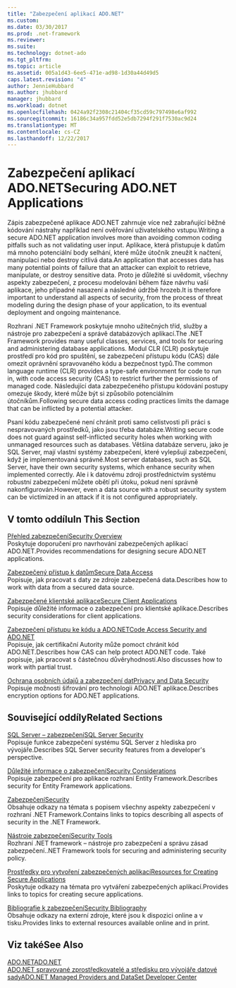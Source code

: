 ```yaml
---
title: "Zabezpečení aplikací ADO.NET"
ms.custom: 
ms.date: 03/30/2017
ms.prod: .net-framework
ms.reviewer: 
ms.suite: 
ms.technology: dotnet-ado
ms.tgt_pltfrm: 
ms.topic: article
ms.assetid: 005a1d43-6ee5-471e-ad98-1d30a44d49d5
caps.latest.revision: "4"
author: JennieHubbard
ms.author: jhubbard
manager: jhubbard
ms.workload: dotnet
ms.openlocfilehash: 0424a92f2308c21404cf35cd59c797498e6af992
ms.sourcegitcommit: 16186c34a957fdd52e5db7294f291f7530ac9d24
ms.translationtype: MT
ms.contentlocale: cs-CZ
ms.lasthandoff: 12/22/2017
---
```

# <a name="securing-adonet-applications"></a><span data-ttu-id="1629f-102">Zabezpečení aplikací ADO.NET</span><span class="sxs-lookup"><span data-stu-id="1629f-102">Securing ADO.NET Applications</span></span>
<span data-ttu-id="1629f-103">Zápis zabezpečené aplikace ADO.NET zahrnuje více než zabraňující běžné kódování nástrahy například není ověřování uživatelského vstupu.</span><span class="sxs-lookup"><span data-stu-id="1629f-103">Writing a secure ADO.NET application involves more than avoiding common coding pitfalls such as not validating user input.</span></span> <span data-ttu-id="1629f-104">Aplikace, která přistupuje k datům má mnoho potenciální body selhání, které může útočník zneužít k načtení, manipulaci nebo destroy citlivá data.</span><span class="sxs-lookup"><span data-stu-id="1629f-104">An application that accesses data has many potential points of failure that an attacker can exploit to retrieve, manipulate, or destroy sensitive data.</span></span> <span data-ttu-id="1629f-105">Proto je důležité si uvědomit, všechny aspekty zabezpečení, z procesu modelování během fáze návrhu vaší aplikace, jeho případné nasazení a následné údržbě hrozeb.</span><span class="sxs-lookup"><span data-stu-id="1629f-105">It is therefore important to understand all aspects of security, from the process of threat modeling during the design phase of your application, to its eventual deployment and ongoing maintenance.</span></span>  
  
 <span data-ttu-id="1629f-106">Rozhraní .NET Framework poskytuje mnoho užitečných tříd, služby a nástroje pro zabezpečení a správě databázových aplikací.</span><span class="sxs-lookup"><span data-stu-id="1629f-106">The .NET Framework provides many useful classes, services, and tools for securing and administering database applications.</span></span> <span data-ttu-id="1629f-107">Modul CLR (CLR) poskytuje prostředí pro kód pro spuštění, se zabezpečení přístupu kódu (CAS) dále omezit oprávnění spravovaného kódu a bezpečnost typů.</span><span class="sxs-lookup"><span data-stu-id="1629f-107">The common language runtime (CLR) provides a type-safe environment for code to run in, with code access security (CAS) to restrict further the permissions of managed code.</span></span> <span data-ttu-id="1629f-108">Následující data zabezpečeného přístupu kódování postupy omezuje škody, které může být si způsobilo potenciálním útočníkům.</span><span class="sxs-lookup"><span data-stu-id="1629f-108">Following secure data access coding practices limits the damage that can be inflicted by a potential attacker.</span></span>  
  
 <span data-ttu-id="1629f-109">Psaní kódu zabezpečené není chránit proti samo celistvosti při práci s nespravovaných prostředků, jako jsou třeba databáze.</span><span class="sxs-lookup"><span data-stu-id="1629f-109">Writing secure code does not guard against self-inflicted security holes when working with unmanaged resources such as databases.</span></span> <span data-ttu-id="1629f-110">Většina databáze serveru, jako je SQL Server, mají vlastní systémy zabezpečení, které vylepšují zabezpečení, když je implementovaná správně.</span><span class="sxs-lookup"><span data-stu-id="1629f-110">Most server databases, such as SQL Server, have their own security systems, which enhance security when implemented correctly.</span></span> <span data-ttu-id="1629f-111">Ale i k datovému zdroji prostřednictvím systému robustní zabezpečení můžete obětí při útoku, pokud není správně nakonfigurován.</span><span class="sxs-lookup"><span data-stu-id="1629f-111">However, even a data source with a robust security system can be victimized in an attack if it is not configured appropriately.</span></span>  
  
## <a name="in-this-section"></a><span data-ttu-id="1629f-112">V tomto oddílu</span><span class="sxs-lookup"><span data-stu-id="1629f-112">In This Section</span></span>  
 [<span data-ttu-id="1629f-113">Přehled zabezpečení</span><span class="sxs-lookup"><span data-stu-id="1629f-113">Security Overview</span></span>](../../../../docs/framework/data/adonet/security-overview.md)  
 <span data-ttu-id="1629f-114">Poskytuje doporučení pro navrhování zabezpečených aplikací ADO.NET.</span><span class="sxs-lookup"><span data-stu-id="1629f-114">Provides recommendations for designing secure ADO.NET applications.</span></span>  
  
 [<span data-ttu-id="1629f-115">Zabezpečený přístup k datům</span><span class="sxs-lookup"><span data-stu-id="1629f-115">Secure Data Access</span></span>](../../../../docs/framework/data/adonet/secure-data-access.md)  
 <span data-ttu-id="1629f-116">Popisuje, jak pracovat s daty ze zdroje zabezpečená data.</span><span class="sxs-lookup"><span data-stu-id="1629f-116">Describes how to work with data from a secured data source.</span></span>  
  
 [<span data-ttu-id="1629f-117">Zabezpečené klientské aplikace</span><span class="sxs-lookup"><span data-stu-id="1629f-117">Secure Client Applications</span></span>](../../../../docs/framework/data/adonet/secure-client-applications.md)  
 <span data-ttu-id="1629f-118">Popisuje důležité informace o zabezpečení pro klientské aplikace.</span><span class="sxs-lookup"><span data-stu-id="1629f-118">Describes security considerations for client applications.</span></span>  
  
 [<span data-ttu-id="1629f-119">Zabezpečení přístupu ke kódu a ADO.NET</span><span class="sxs-lookup"><span data-stu-id="1629f-119">Code Access Security and ADO.NET</span></span>](../../../../docs/framework/data/adonet/code-access-security.md)  
 <span data-ttu-id="1629f-120">Popisuje, jak certifikační Autority může pomoct chránit kód ADO.NET.</span><span class="sxs-lookup"><span data-stu-id="1629f-120">Describes how CAS can help protect ADO.NET code.</span></span> <span data-ttu-id="1629f-121">Také popisuje, jak pracovat s částečnou důvěryhodností.</span><span class="sxs-lookup"><span data-stu-id="1629f-121">Also discusses how to work with partial trust.</span></span>  
  
 [<span data-ttu-id="1629f-122">Ochrana osobních údajů a zabezpečení dat</span><span class="sxs-lookup"><span data-stu-id="1629f-122">Privacy and Data Security</span></span>](../../../../docs/framework/data/adonet/privacy-and-data-security.md)  
 <span data-ttu-id="1629f-123">Popisuje možnosti šifrování pro technologii ADO.NET aplikace.</span><span class="sxs-lookup"><span data-stu-id="1629f-123">Describes encryption options for ADO.NET applications.</span></span>  
  
## <a name="related-sections"></a><span data-ttu-id="1629f-124">Související oddíly</span><span class="sxs-lookup"><span data-stu-id="1629f-124">Related Sections</span></span>  
 [<span data-ttu-id="1629f-125">SQL Server – zabezpečení</span><span class="sxs-lookup"><span data-stu-id="1629f-125">SQL Server Security</span></span>](../../../../docs/framework/data/adonet/sql/sql-server-security.md)  
 <span data-ttu-id="1629f-126">Popisuje funkce zabezpečení systému SQL Server z hlediska pro vývojáře.</span><span class="sxs-lookup"><span data-stu-id="1629f-126">Describes SQL Server security features from a developer's perspective.</span></span>  
  
 [<span data-ttu-id="1629f-127">Důležité informace o zabezpečení</span><span class="sxs-lookup"><span data-stu-id="1629f-127">Security Considerations</span></span>](../../../../docs/framework/data/adonet/ef/security-considerations.md)  
 <span data-ttu-id="1629f-128">Popisuje zabezpečení pro aplikace rozhraní Entity Framework.</span><span class="sxs-lookup"><span data-stu-id="1629f-128">Describes security for Entity Framework applications.</span></span>  
  
 [<span data-ttu-id="1629f-129">Zabezpečení</span><span class="sxs-lookup"><span data-stu-id="1629f-129">Security</span></span>](../../../../docs/standard/security/index.md)  
 <span data-ttu-id="1629f-130">Obsahuje odkazy na témata s popisem všechny aspekty zabezpečení v rozhraní .NET Framework.</span><span class="sxs-lookup"><span data-stu-id="1629f-130">Contains links to topics describing all aspects of security in the .NET Framework.</span></span>  
  
 [<span data-ttu-id="1629f-131">Nástroje zabezpečení</span><span class="sxs-lookup"><span data-stu-id="1629f-131">Security Tools</span></span>](http://msdn.microsoft.com/en-us/2a3eb98a-2de6-4fba-b41c-01a74d354c11)  
 <span data-ttu-id="1629f-132">Rozhraní .NET framework – nástroje pro zabezpečení a správu zásad zabezpečení.</span><span class="sxs-lookup"><span data-stu-id="1629f-132">.NET Framework tools for securing and administering security policy.</span></span>  
  
 [<span data-ttu-id="1629f-133">Prostředky pro vytvoření zabezpečených aplikací</span><span class="sxs-lookup"><span data-stu-id="1629f-133">Resources for Creating Secure Applications</span></span>](http://msdn.microsoft.com/en-us/0ebf5f69-76f2-498a-a2df-83cf3443e132)  
 <span data-ttu-id="1629f-134">Poskytuje odkazy na témata pro vytváření zabezpečených aplikací.</span><span class="sxs-lookup"><span data-stu-id="1629f-134">Provides links to topics for creating secure applications.</span></span>  
  
 [<span data-ttu-id="1629f-135">Bibliografie k zabezpečení</span><span class="sxs-lookup"><span data-stu-id="1629f-135">Security Bibliography</span></span>](/visualstudio/ide/security-bibliography)  
 <span data-ttu-id="1629f-136">Obsahuje odkazy na externí zdroje, které jsou k dispozici online a v tisku.</span><span class="sxs-lookup"><span data-stu-id="1629f-136">Provides links to external resources available online and in print.</span></span>  
  
## <a name="see-also"></a><span data-ttu-id="1629f-137">Viz také</span><span class="sxs-lookup"><span data-stu-id="1629f-137">See Also</span></span>  
 [<span data-ttu-id="1629f-138">ADO.NET</span><span class="sxs-lookup"><span data-stu-id="1629f-138">ADO.NET</span></span>](../../../../docs/framework/data/adonet/index.md)  
 [<span data-ttu-id="1629f-139">ADO.NET spravované zprostředkovatelé a středisku pro vývojáře datové sady</span><span class="sxs-lookup"><span data-stu-id="1629f-139">ADO.NET Managed Providers and DataSet Developer Center</span></span>](http://go.microsoft.com/fwlink/?LinkId=217917)
